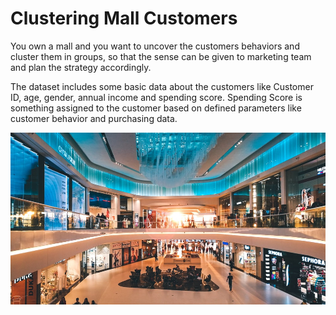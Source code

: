 # Clustering Mall Customers

You own a mall and you want to uncover the customers behaviors and cluster them in groups, so that the sense can be given to marketing team and plan the strategy accordingly.

The dataset includes some basic data about the customers like Customer ID, age, gender, annual income and spending score. Spending Score is something assigned to the customer based on defined parameters like customer behavior and purchasing data.


![image](images/mall.jpg)
